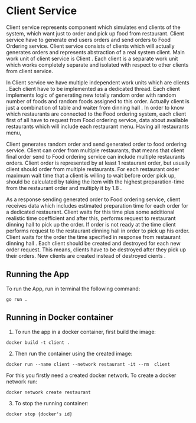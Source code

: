 # Client Service

Client service represents component which simulates end clients of the system, which want just to order and pick up food from
restaurant.
Client service have to generate end users orders and send orders to Food Ordering service. Client service consists of
clients which will actually generates orders and represents abstraction of a real system client.
Main work unit of client service is Client . Each client is a separate work unit which works completely separate and isolated
with respect to other clients from client service.

In Client service we have multiple independent work units which are clients .
Each client have to be implemented as a dedicated thread. Each client implements logic of generating new totally random order
with random number of foods and random foods assigned to this order. Actually client is just a combination of table and
waiter from dinning hall .
In order to know which restaurants are connected to the Food ordering system, each client first of all have to request from
Food ordering service, data about available restaurants which will include each restaurant menu. Having all restaurants menu,

Client generates random order and send generated order to food ordering service. Client can order from multiple
restaurants, that means that client final order send to Food ordering service can include multiple restaurants orders.
Client order is represented by at least 1 restaurant order, but usually client should order from multiple restaurants. For each
restaurant order maximum wait time that a client is willing to wait before order pick up, should be calculated by taking the item
with the highest preparation-time from the restaurant order and multiply it by 1.8 .

As a response sending generated order to Food ordering service, client receives data which includes estimated
preparation time for each order for a dedicated restaurant. Client waits for this time plus some additional realistic time
coefficient and after this, performs request to restaurant dinning hall to pick up the order.
If order is not ready at the time client performs request to the restaurant dinning hall in order to pick up his order.
Client waits for the order the time specified in response from restaurant dinning hall .
Each client should be created and destroyed for each new order request. This means, clients have to be destroyed after
they pick up their orders. New clients are created instead of destroyed cients .

## Running the App
To run the App, run in terminal the following command:<br />


`go run .`


## Running in Docker container
1. To run the app in a docker container, first build the image:<br />

`docker build -t client .`

2. Then run the container using the created image:<br />

`docker run --name client --network restaurant -it --rm  client`

For this you firstly need a created docker network. To create a docker network run:

`docker network create restaurant`

3. To stop the running container:

`docker stop {docker's id}`

